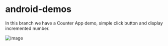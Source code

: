 # android-demos

In this branch we have a Counter App demo, simple click button and display incremented number.

![image](https://github.com/daptanque/android-demos/assets/42044692/bb4ebb27-e56c-4d57-94e1-3fa1faef44b9)

